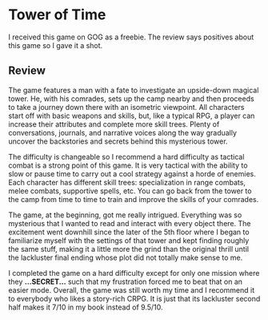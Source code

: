 # Tower of Time

I received this game on GOG as a freebie. The review says positives about this game so I gave it a shot.

## Review

The game features a man with a fate to investigate an upside-down magical tower. He, with his comrades, sets up the camp nearby and then proceeds to take a journey down there with an isometric viewpoint. All characters start off with basic weapons and skills, but, like a typical RPG, a player can increase their attributes and complete more skill trees. Plenty of conversations, journals, and narrative voices along the way gradually uncover the backstories and secrets behind this mysterious tower.

The difficulty is changeable so I recommend a hard difficulty as tactical combat is a strong point of this game. It is very tactical with the ability to slow or pause time to carry out a cool strategy against a horde of enemies. Each character has different skill trees: specialization in range combats, melee combats, supportive spells, etc. You can go back from the tower to the camp from time to time to train and improve the skills of your comrades.

The game, at the beginning, got me really intrigued. Everything was so mysterious that I wanted to read and interact with every object there. The excitement went downhill since the later of the 5th floor where I began to familiarize myself with the settings of that tower and kept finding roughly the same stuff, making it a little more the grind than the original thrill until the lackluster final ending whose plot did not totally make sense to me.

I completed the game on a hard difficulty except for only one mission where they **...SECRET...** such that my frustration forced me to beat that on an easier mode. Overall, the game was still worth my time and I recommend it to everybody who likes a story-rich CRPG. It is just that its lackluster second half makes it 7/10 in my book instead of 9.5/10.
